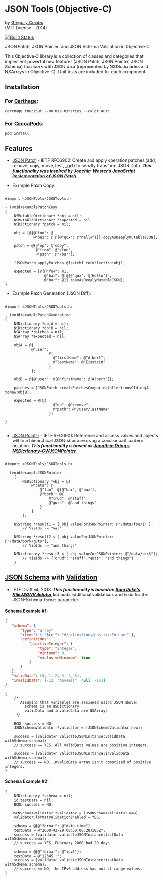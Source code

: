 JSON Tools (Objective-C)  
=========
by [Gregory Combs](https://github.com/grgcombs)  
(MIT License - 2014)

[![Build Status](https://travis-ci.org/grgcombs/JSONTools.svg?branch=development)](https://travis-ci.org/grgcombs/JSONTools)

JSON Patch, JSON Pointer, and JSON Schema Validation in Objective-C

This Objective-C library is a collection of classes and categories that implement powerful new features (JSON Patch, JSON Pointer, JSON Schema) that work with JSON data (represented by NSDictionaries and NSArrays in Objective-C). Unit tests are included for each component.

## Installation

### For [Carthage](https://github.com/Carthage/Carthage/#installing-carthage):

`
carthage checkout --no-use-binaries --color auto
`

### For [CocoaPods](https://github.com/Carthage/Carthage/#installing-carthage):

`
pod install
`


## Features

- [JSON Patch](https://tools.ietf.org/html/rfc6902) - IETF RFC6902: Create and apply operation patches (add, remove, copy, move, test, _get) to serially transform JSON Data.  ***This functionality was inspired by [Joachim Wester's](https://github.com/Starcounter-Jack) [JavaScript implementation of JSON Patch](https://github.com/Starcounter-Jack/JSON-Patch).***

-  Example Patch Copy:  
        
```objc
        
#import <JSONTools/JSONTools.h>

- (void)examplePatchCopy
{
    NSMutableDictionary *obj = nil;
    NSMutableDictionary *expected = nil;
    NSDictionary *patch = nil;

    obj = [@{@"foo": @1,
             @"baz": @[@{@"qux": @"hello"}]} copyAsDeeplyMutableJSON];

    patch = @{@"op": @"copy",
              @"from": @"/foo",
              @"path": @"/bar"};

    [JSONPatch applyPatches:@[patch] toCollection:obj];

    expected = [@{@"foo": @1,
                  @"baz": @[@{@"qux": @"hello"}],
                  @"bar": @1} copyAsDeeplyMutableJSON];
}

```
        
-  Example Patch Generation (JSON Diff):
        
```objc
        
#import <JSONTools/JSONTools.h>

- (void)examplePatchGeneration
{
    NSDictionary *objA = nil;
    NSDictionary *objB = nil;
    NSArray *patches = nil;
    NSArray *expected = nil;

    objA = @{
            @"user": 
                    @{
                      @"firstName": @"Albert",
                      @"lastName": @"Einstein"
                    }
            };

    objB = @{@"user": @{@"firstName": @"Albert"}};

    patches = [JSONPatch createPatchesComparingCollectionsOld:objA toNew:objB];

    expected = @[@{
                      @"op": @"remove",
                      @"path": @"/user/lastName"
                    }];

}
        
```
        

- [JSON Pointer](https://tools.ietf.org/html/rfc6901) - IETF RFC6901: Reference and access values and objects within a hierarchical JSON structure using a concise path pattern notation.  ***This functionality is based on [Jonathan Dring's](https://github.com/C-Works) [NSDictionary-CWJSONPointer](https://github.com/C-Works/NSDictionary-CWJSONPointer).***

  
```objc

#import <JSONTools/JSONTools.h>
        
- (void)exampleJSONPointer
    {
        NSDictionary *obj = @{
            @"data": @{
                @"foo": @[@"bar", @"baz"],
                @"bork": @{
                    @"crud": @"stuff",
                    @"guts": @"and things"
                }
            }
        };

    NSString *result1 = [_obj valueForJSONPointer: @"/data/foo/1" ];
        // Yields -> "baz"

    NSString *result2 = [_obj valueForJSONPointer: @"/data/bork/guts"];
        // Yields -> "and things"

    NSDictionary *result3 = [_obj valueForJSONPointer: @"/data/bork"];
        // Yields -> {"crud": "stuff","guts": "and things"}
    }

```
        

## [JSON Schema](http://tools.ietf.org/html/draft-zyp-json-schema-04) with [Validation](http://tools.ietf.org/html/draft-fge-json-schema-validation-00) 
- IETF Draft v4, 2013.   ***This functionality is based on [Sam Duke's](https://github.com/samskiter) [KiteJSONValidator](https://github.com/samskiter/KiteJSONValidator)*** but adds additional validations and tests for the JSON-Schema `format` parameter.

####  Schema Example #1:  

```json
{
   "schema": {
       "type": "array",
       "items": { "$ref": "#/definitions/positiveInteger" },
       "definitions": {
           "positiveInteger": {
               "type": "integer",
               "minimum": 0,
               "exclusiveMinimum": true
           }
       }
   },
   "validData": [0, 1, 2, 3, 4, 5],
   "invalidData": [-12, "Abysmal", null, -141]
}        
```
        
```objc
{
    /* 
       Assuming that variables are assigned using JSON above: 
         schema is an NSDictionary
         validData and invalidData are NSArrays
     */
     
    BOOL success = NO;        
    JSONSchemaValidator *validator = [JSONSchemaValidator new];
        
    success = [validator validateJSONInstance:validData withSchema:schema];
    // success == YES, All validData values are positive integers.
    
    success = [validator validateJSONInstance:invalidData withSchema:schema];
    // success == NO, invalidData array isn't comprised of positive integers.
}

```

#### Schema Example #2:  

```objc
{
    NSDictionary *schema = nil;
    id testData = nil;
    BOOL success = NO;

   JSONSchemaValidator *validator = [JSONSchemaValidator new];
    validator.formatValidationEnabled = YES;

    schema = @{@"format": @"date-time"};
    testData = @"2000-02-29T08:30:06.283185Z";
    success = [validator validateJSONInstance:testData withSchema:schema];
    // success == YES, February 2000 had 29 days.

    schema = @{@"format": @"ipv6"};
    testData = @"12345::";
    success = [validator validateJSONInstance:testData withSchema:schema];
    // success == NO, the IPv6 address has out-of-range values.
}

```
        
